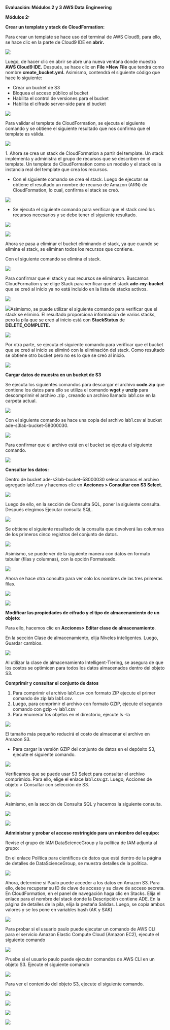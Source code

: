 ﻿**Evaluación: Módulos 2 y 3 AWS Data Engineering**

**Módulos 2:**

**Crear un template y stack de CloudFormation:**

Para crear un template se hace uso del terminal de AWS Cloud9, para ello, se hace clic en la parte de Cloud9 IDE en **abrir.**

![](imagenes/Aspose.Words.a0406ccf-5cf1-4b83-9fa7-28f4dbdce17c.001.png)

Luego, de hacer clic en abrir se abre una nueva ventana donde muestra **AWS Cloud9 IDE.** Después, se hace clic en **File >New File** que tendrá como nombre **create\_bucket.yml.** Asimismo, contendrá el siguiente código que hace lo siguiente:

- Crear un bucket de S3
- Bloquea el acceso público al bucket
- Habilita el control de versiones para el bucket
- Habilita el cifrado server-side para el bucket

![](imagenes/Aspose.Words.a0406ccf-5cf1-4b83-9fa7-28f4dbdce17c.002.jpeg)

Para validar el template de CloudFormation, se ejecuta el siguiente comando y se obtiene el siguiente resultado que nos confirma que el template es válida.

![](imagenes/Aspose.Words.a0406ccf-5cf1-4b83-9fa7-28f4dbdce17c.003.png)

1\. Ahora se crea un stack de CloudFormation a partir del template. Un stack implementa y administra el grupo de recursos que se describen en el template. Un template de CloudFormation como un modelo y el stack es la instancia real del template que crea los recursos.

- Con el siguiente comando se crea el stack. Luego de ejecutar se obtiene el resultado un nombre de recurso de Amazon (ARN) de CloudFormation, lo cual, confirma el stack se creó.

![](imagenes/Aspose.Words.a0406ccf-5cf1-4b83-9fa7-28f4dbdce17c.004.png)

- Se ejecuta el siguiente comando para verificar que el stack creó los recursos necesarios y se debe tener el siguiente resultado.

![](imagenes/Aspose.Words.a0406ccf-5cf1-4b83-9fa7-28f4dbdce17c.005.png)

![](imagenes/Aspose.Words.a0406ccf-5cf1-4b83-9fa7-28f4dbdce17c.006.jpeg)

Ahora se pasa a eliminar el bucket eliminando el stack, ya que cuando se elimina el stack, se eliminan todos los recursos que contiene.

Con el siguiente comando se elimina el stack.

![](imagenes/Aspose.Words.a0406ccf-5cf1-4b83-9fa7-28f4dbdce17c.007.png)

Para confirmar que el stack y sus recursos se eliminaron. Buscamos CloudFormation y se elige Stack para verificar que el stack **ade-my-bucket** que se creó al inicio ya no está incluido en la lista de stacks activos.

![](imagenes/Aspose.Words.a0406ccf-5cf1-4b83-9fa7-28f4dbdce17c.008.jpeg)

![](imagenes/Aspose.Words.a0406ccf-5cf1-4b83-9fa7-28f4dbdce17c.009.jpeg)Asimismo, se puede utilizar el siguiente comando para verificar que el stack se eliminó. El resultado proporciona información de varios stacks, pero la pila que se creó al inicio está con **StackStatus** de **DELETE\_COMPLETE.**

![](imagenes/Aspose.Words.a0406ccf-5cf1-4b83-9fa7-28f4dbdce17c.010.jpeg)

Por otra parte, se ejecuta el siguiente comando para verificar que el bucket que se creó al inicio se eliminó con la eliminación del stack. Como resultado se obtiene otro bucket pero no es lo que se creó al inicio.

![](imagenes/Aspose.Words.a0406ccf-5cf1-4b83-9fa7-28f4dbdce17c.011.png)

**Cargar datos de muestra en un bucket de S3**

Se ejecuta los siguientes comandos para descargar el archivo **code.zip** que contiene los datos para ello se utiliza el comando **wget** y **unzip** para descomprimir el archivo .zip , creando un archivo llamado lab1.csv en la carpeta actual.

![](imagenes/Aspose.Words.a0406ccf-5cf1-4b83-9fa7-28f4dbdce17c.012.jpeg)

Con el siguiente comando se hace una copia del archivo lab1.csv al bucket ade-s3lab-bucket–58000030.

![](imagenes/Aspose.Words.a0406ccf-5cf1-4b83-9fa7-28f4dbdce17c.013.png)

Para confirmar que el archivo está en el bucket se ejecuta el siguiente comando.

![](imagenes/Aspose.Words.a0406ccf-5cf1-4b83-9fa7-28f4dbdce17c.014.png)

**Consultar los datos:**

Dentro de bucket ade-s3lab-bucket–58000030 seleccionamos el archivo agregado lab1.csv y hacemos clic en **Acciones > Consultar con S3 Select.**

![](imagenes/Aspose.Words.a0406ccf-5cf1-4b83-9fa7-28f4dbdce17c.015.jpeg)

Luego de ello, en la sección de Consulta SQL, poner la siguiente consulta. Después elegimos Ejecutar consulta SQL.

![](imagenes/Aspose.Words.a0406ccf-5cf1-4b83-9fa7-28f4dbdce17c.016.jpeg)

Se obtiene el siguiente resultado de la consulta que devolverá las columnas de los primeros cinco registros del conjunto de datos.

![](imagenes/Aspose.Words.a0406ccf-5cf1-4b83-9fa7-28f4dbdce17c.017.jpeg)

Asimismo, se puede ver de la siguiente manera con datos en formato tabular (filas y columnas), con la opción Formateado.

![](imagenes/Aspose.Words.a0406ccf-5cf1-4b83-9fa7-28f4dbdce17c.018.jpeg)

Ahora se hace otra consulta para ver solo los nombres de las tres primeras filas.

![](imagenes/Aspose.Words.a0406ccf-5cf1-4b83-9fa7-28f4dbdce17c.019.jpeg)

![](imagenes/Aspose.Words.a0406ccf-5cf1-4b83-9fa7-28f4dbdce17c.020.jpeg)

**Modificar las propiedades de cifrado y el tipo de almacenamiento de un objeto:**

Para ello, hacemos clic en **Acciones> Editar clase de almacenamiento**.

En la sección Clase de almacenamiento, elija Niveles inteligentes. Luego, Guardar cambios.

![](imagenes/Aspose.Words.a0406ccf-5cf1-4b83-9fa7-28f4dbdce17c.021.jpeg)

Al utilizar la clase de almacenamiento Intelligent-Tiering, se asegura de que los costos se optimicen para todos los datos almacenados dentro del objeto S3.

**Comprimir y consultar el conjunto de datos**

1. Para comprimir el archivo lab1.csv con formato ZIP ejecute el primer comando de zip lab lab1.csv.
1. Luego, para comprimir el archivo con formato GZIP, ejecute el segundo comando con gzip -v lab1.csv
1. Para enumerar los objetos en el directorio, ejecute ls -la

![](imagenes/Aspose.Words.a0406ccf-5cf1-4b83-9fa7-28f4dbdce17c.022.png)

El tamaño más pequeño reducirá el costo de almacenar el archivo en Amazon S3.

- Para cargar la versión GZIP del conjunto de datos en el depósito S3, ejecute el siguiente comando.

![](imagenes/Aspose.Words.a0406ccf-5cf1-4b83-9fa7-28f4dbdce17c.023.png)

Verificamos que se puede usar S3 Select para consultar el archivo comprimido. Para ello, elige el enlace lab1.csv.gz. Luego, Acciones de objeto > Consultar con selección de S3.

![](imagenes/Aspose.Words.a0406ccf-5cf1-4b83-9fa7-28f4dbdce17c.024.jpeg)

Asimismo, en la sección de Consulta SQL y hacemos la siguiente consulta.

![](imagenes/Aspose.Words.a0406ccf-5cf1-4b83-9fa7-28f4dbdce17c.025.jpeg)

![](imagenes/Aspose.Words.a0406ccf-5cf1-4b83-9fa7-28f4dbdce17c.026.jpeg)

**Administrar y probar el acceso restringido para un miembro del equipo:**

Revise el grupo de IAM DataScienceGroup y la política de IAM adjunta al grupo:

En el enlace Política para científicos de datos que está dentro de la página de detalles de DataScienceGroup, se muestra detalles de la política.

![](imagenes/Aspose.Words.a0406ccf-5cf1-4b83-9fa7-28f4dbdce17c.027.jpeg)

Ahora, determine si Paulo puede acceder a los datos en Amazon S3. Para ello, debe recuperar su ID de clave de acceso y su clave de acceso secreta. En CloudFormation, en el panel de navegación haga clic en Stacks. Elija el enlace para el nombre del stack donde la Descripción contiene ADE. En la página de detalles de la pila, elija la pestaña Salidas. Luego, se copia ambos valores y se los pone en variables bash (AK y SAK)

![](imagenes/Aspose.Words.a0406ccf-5cf1-4b83-9fa7-28f4dbdce17c.028.jpeg)

Para probar si el usuario paulo puede ejecutar un comando de AWS CLI para el servicio Amazon Elastic Compute Cloud (Amazon EC2), ejecute el siguiente comando

![](imagenes/Aspose.Words.a0406ccf-5cf1-4b83-9fa7-28f4dbdce17c.029.jpeg)

Pruebe si el usuario paulo puede ejecutar comandos de AWS CLI en un objeto S3. Ejecute el siguiente comando

![](imagenes/Aspose.Words.a0406ccf-5cf1-4b83-9fa7-28f4dbdce17c.030.jpeg)

Para ver el contenido del objeto S3, ejecute el siguiente comando.

![](imagenes/Aspose.Words.a0406ccf-5cf1-4b83-9fa7-28f4dbdce17c.031.png)

![](imagenes/Aspose.Words.a0406ccf-5cf1-4b83-9fa7-28f4dbdce17c.032.jpeg)

![](imagenes/Aspose.Words.a0406ccf-5cf1-4b83-9fa7-28f4dbdce17c.033.jpeg)

![](imagenes/Aspose.Words.a0406ccf-5cf1-4b83-9fa7-28f4dbdce17c.034.jpeg)
